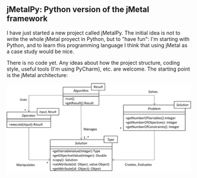 ## jMetalPy: Python version of the jMetal framework

I have just started a new project called jMetalPy. The initial idea is not to write the whole jMetal proyect in Python, but to "have fun": I'm starting with Python, and to learn this programming language I think that using jMetal as a case study would be nice.

There is no code yet. Any ideas about how the project structure, coding style, useful tools (I'm using PyCharm), etc. are welcome. The starting point is the jMetal architecture:

![jMetal architecture](resources/jMetal5UML.png)
